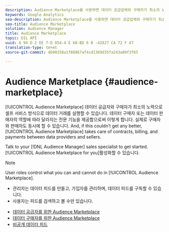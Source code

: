 ```yaml
---
description: Audience Marketplace를 사용하면 데이터 공급업체와 구매자가 최소의 노력으로 셀프 서비스 방식으로 데이터 거래를 실행할 수 있습니다. 데이터 구매자 또는 데이터 판매자의 역할에 따라 달라지는 전문 기능을 제공함으로써 이렇게 합니다. 실제로 구매자와 판매자도 동시에 할 수 있습니다. 또한 Adobe Audience Marketplace는 더 나은 결과를 얻을 수 없다면 계약, 청구 및 데이터 공급업체와 판매자 간의 결제를 처리합니다.
keywords: Google Analytics
seo-description: Audience Marketplace를 사용하면 데이터 공급업체와 구매자가 최소의 노력으로 셀프 서비스 방식으로 데이터 거래를 실행할 수 있습니다. 데이터 구매자 또는 데이터 판매자의 역할에 따라 달라지는 전문 기능을 제공함으로써 이렇게 합니다. 실제로 구매자와 판매자도 동시에 할 수 있습니다. 또한 Adobe Audience Marketplace는 더 나은 결과를 얻을 수 없다면 계약, 청구 및 데이터 공급업체와 판매자 간의 결제를 처리합니다.
seo-title: Audience Marketplace
solution: Audience Manager
title: Audience Marketplace
topic: DIL API
uuid: A 94 D 2 EE 7-D 854-4 E 68-BD 6 B -42827 CA 72 F 67
translation-type: tm+mt
source-git-commit: db98258a1f88867af4cd1369d35fa243a89f3f65

---
```



# Audience Marketplace {#audience-marketplace}

[!UICONTROL Audience Marketplace] 데이터 공급자와 구매자가 최소의 노력으로 셀프 서비스 방식으로 데이터 거래를 실행할 수 있습니다. 데이터 구매자 또는 데이터 판매자의 역할에 따라 달라지는 전문 기능을 제공함으로써 이렇게 합니다. 실제로 구매자와 판매자도 동시에 할 수 있습니다. And, if this couldn’t get any better, [!UICONTROL Audience Marketplace] takes care of contracts, billing, and payments between data providers and sellers.

Talk to your [!DNL Audience Manager] sales specialist to get started. [!UICONTROL Audience Marketplace for you]활성화할 수 있습니다.

>[!NOTE]
>
>User roles control what you can and cannot do in [!UICONTROL Audience Marketplace].
>
> * 관리자는 데이터 피드를 만들고, 가입자를 관리하며, 데이터 피드를 구독할 수 있습니다.
> * 사용자는 피드를 검색하고 볼 수만 있습니다.


* [데이터 공급자를 위한 Audience Marketplace](/help/using/features/audience-marketplace/marketplace-data-providers/marketplace-data-providers.md)
* [데이터 구매자를 위한 Audience Marketplace](/help/using/features/audience-marketplace/marketplace-data-buyers/marketplace-data-buyers.md)
* [비공개 데이터 피드](/help/using/features/audience-marketplace/marketplace-private-feeds.md)
